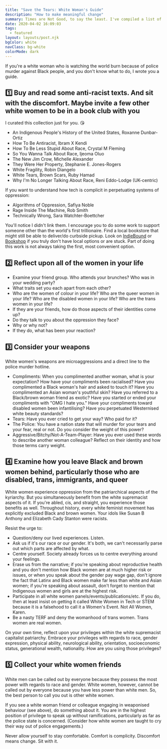 ```yaml
---
title: "Save the Tears: White Woman's Guide"
description: "How to make meaningful change"
summary: Times are Not Good, to say the least. I've compiled a list of suggestions on how to take action beyond donating (which you should also do if you can).
date: 2020-04-02 16:09:03
tags:
  - featured
layout: layouts/post.njk
bgColor: white
navClass: bg-white
colorMode: dark
---
```

If you're a white woman who is watching the world burn because of police murder against Black people, and you don't know what to do, I wrote you a guide.

## 1️⃣ Buy and read some anti-racist texts. And sit with the discomfort. Maybe invite a few other white women to be in a book club with you

I curated this collection just for you. 😘

- An Indigenous People's History of the United States, Roxanne Dunbar-Ortiz
- How To Be Antiracist, Ibram X Kendi
- How To Be Less Stupid About Race, Crystal M Fleming
- So You Wanna Talk About Race, Ijeoma Oluo
- The New Jim Crow, Michelle Alexander
- They Were Her Property, Stephanie E. Jones-Rogers
- White Fragility, Robin Diangelo
- White Tears, Brown Scars, Ruby Hamad
- Why I'm No Longer Talking About Race, Reni Eddo-Lodge (UK-centric)

If you want to understand how tech is complicit in perpetuating systems of oppression:

- Algorithms of Oppression, Safiya Noble
- Rage Inside The Machine, Rob Smith
- Technically Wrong, Sara Watchter-Boettcher

You'll notice I didn't link them. I encourage you to do some work to support someone other than the world's first trillionaire. Find a local bookstore that might still be able to deliver/do curbside pickup. Look on [IndieBound](https://www.indiebound.org/) or [Bookshop](https://www.bookshop.org) if you truly don't have local options or are stuck. Part of doing this work is not always taking the first, most convenient option.

## 2️⃣ Reflect upon all of the women in your life

- Examine your friend group. Who attends your brunches? Who was in your wedding party?
- What traits set you each apart from each other?
- Who are the women of colour in your life? Who are the queer women in your life? Who are the disabled women in your life? Who are the trans women in your life?
- If they are your friends, how do those aspects of their identities come up?
- Do they talk to you about the oppression they face?
- Why or why not?
- If they do, what has been your reaction?

## 3️⃣ Consider your weapons

White women's weapons are microaggressions and a direct line to the police murder hotline.

- Compliments: When you complimented another woman, what is your expectation? How have your compliments been racialised? Have you complimented a Black woman's hair and asked to touch it? Have you complimented an Asian woman's youthful skin? Have you referred to a Black/brown woman friend as exotic? Have you started or ended your compliments with "OMG I hate you." Have your compliments toward disabled women been infantilising? Have you perpetuated Westernised white beauty standards?
- Tears: Have you ever cried to get your way? Who paid for it?
- The Police: You have a nation state that will murder for your tears and your fear, real or not. Do you consider the weight of this power?
- Aggressive/Bitchy/Not-A-Team-Player: Have you ever used these words to describe another woman colleague? Reflect on their identity and how those terms carry weight.

## 4️⃣ Examine how you leave Black and brown women behind, particularly those who are disabled, trans, immigrants, and queer

White women experience oppression from the patriarchical aspects of the kyriarchy. But you simultaneously benefit from the white supremacist aspects of it. If you're abled, cis, and straight, you experience those benefits as well. Throughout history, every white feminist movement has explicitly excluded Black and brown women. Your idols like Susan B Anthony and Elizabeth Cady Stanton were racists.

Resist the urge to:
- Question/deny our lived experiences. Listen.
- Ask us if it's our race or our gender. It's both, we can't necessarily parse out which parts are affected by what.
- Centre yourself. Society already forces us to centre everything around your feelings.
- Erase us from the narrative; if you're speaking about reproductive health and you don't mention how Black women are at much higher risk or issues, or when you speak about the gender pay wage gap, don't ignore the fact that Latinx and Black women make far less than white and Asian women; if you're speaking about assault, don't forget to mention that Indigenous women and girls are at the highest risk.
- Participate in all white women panels/events/publications/etc. If you do, then at least insist on getting it called White Women in Tech or STEM because it is a falsehood to call it a Women's Event. Not All Women, Karen.
- Be a nasty TERF and deny the womanhood of trans women. Trans women are real women.

On your own time, reflect upon your privileges within the white supremacist capitalist patriarchy. Embrace your privileges with regards to race, gender expression, physical ability, neurological ability, orientation, socioeconomic status, generational wealth, nationality. How are you using those privileges?

## 5️⃣ Collect your white women friends

White men can be called out by everyone because they possess the most power with regards to race and gender. White women, however, cannot be called out by everyone because you have less power than white men. So, the best person to call you out is other white women.

If you see a white woman friend or colleague engaging in weaponised behaviour (see above), do something about it. You are in the highest position of privilege to speak up without ramifications, particularly as far as the police state is concerned. (Consider how white women are taught to cry their way out of police engagements.)

Never allow yourself to stay comfortable. Comfort is complicity. Discomfort means change. Sit with it.
